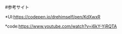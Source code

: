#参考サイト

*UI:https://codepen.io/drehimself/pen/KdXwxR

*code:https://www.youtube.com/watch?v=i6kY-YjRQTA
